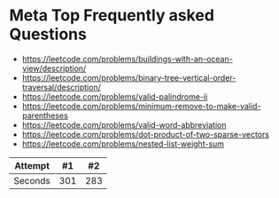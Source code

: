 # Meta Top Frequently asked Questions
* https://leetcode.com/problems/buildings-with-an-ocean-view/description/
* https://leetcode.com/problems/binary-tree-vertical-order-traversal/description/
* https://leetcode.com/problems/valid-palindrome-ii
* https://leetcode.com/problems/minimum-remove-to-make-valid-parentheses
* https://leetcode.com/problems/valid-word-abbreviation
* https://leetcode.com/problems/dot-product-of-two-sparse-vectors
* https://leetcode.com/problems/nested-list-weight-sum



| Attempt | #1    | #2    |
| :---:   | :---: | :---: |
| Seconds | 301   | 283   |
